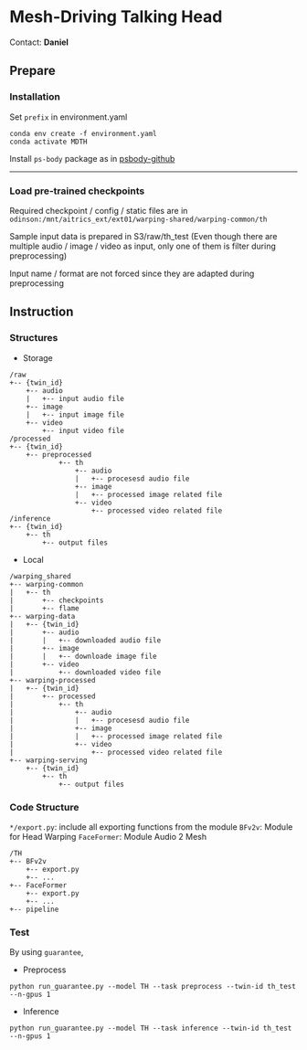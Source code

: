 # Mesh-Driving Talking Head

Contact: **Daniel**

## Prepare

### Installation
Set `prefix` in environment.yaml
``` shell
conda env create -f environment.yaml
conda activate MDTH
```
Install `ps-body` package as in [psbody-github](https://github.com/MPI-IS/mesh)

---

### Load pre-trained checkpoints
Required checkpoint / config / static files are in
`odinson:/mnt/aitrics_ext/ext01/warping-shared/warping-common/th`

Sample input data is prepared in S3/raw/th_test (Even though there are multiple audio / image / video as input, only one of them is filter during preprocessing)

Input name / format are not forced since they are adapted during preprocessing

## Instruction

### Structures

+ Storage
```
/raw
+-- {twin_id}
    +-- audio
    |   +-- input audio file
    +-- image
    |   +-- input image file
    +-- video
        +-- input video file
/processed
+-- {twin_id}
    +-- preprocessed
            +-- th
                +-- audio
                |   +-- procesesd audio file
                +-- image
                |   +-- processed image related file
                +-- video
                    +-- processed video related file
/inference
+-- {twin_id}
    +-- th
        +-- output files
```

+ Local
```
/warping_shared
+-- warping-common
|   +-- th
|       +-- checkpoints
|       +-- flame
+-- warping-data
|   +-- {twin_id}
|       +-- audio
|       |   +-- downloaded audio file
|       +-- image
|       |   +-- downloade image file
|       +-- video
|           +-- downloaded video file
+-- warping-processed
|   +-- {twin_id}
|       +-- processed
|           +-- th
|               +-- audio
|               |   +-- procesesd audio file
|               +-- image
|               |   +-- processed image related file
|               +-- video
|                   +-- processed video related file
+-- warping-serving
    +-- {twin_id}
        +-- th
            +-- output files
```

### Code Structure
`*/export.py`: include all exporting functions from the module
`BFv2v`: Module for Head Warping
`FaceFormer`: Module Audio 2 Mesh

```
/TH
+-- BFv2v
    +-- export.py
    +-- ...
+-- FaceFormer
    +-- export.py
    +-- ...
+-- pipeline
```
### Test
By using `guarantee`, 

+ Preprocess
```
python run_guarantee.py --model TH --task preprocess --twin-id th_test --n-gpus 1
```
+ Inference
```
python run_guarantee.py --model TH --task inference --twin-id th_test --n-gpus 1
```
